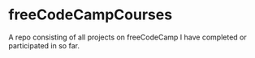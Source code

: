 # freeCodeCampCourses
A repo consisting of all projects on freeCodeCamp I have completed or participated in so far.
